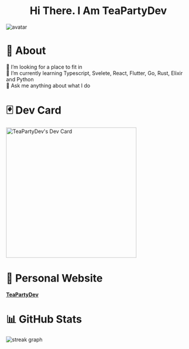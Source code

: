 <h1 align="center">
  Hi There. I Am TeaPartyDev
</h1>

<div align="canter">
  <img src="https://github.com/user-attachments/assets/655b8b3b-373f-4f8b-9141-edb592e8fe45" alt="avatar"/>
</div>

# 💫 About
🤝 I’m looking for a place to fit in<br>
🌱 I’m currently learning Typescript, Svelete, React, Flutter, Go, Rust, Elixir and Python<br>
💬 Ask me anything about what I do<br>

# 🃏 Dev Card
<a href="https://app.daily.dev/teapartydev"><img src="https://api.daily.dev/devcards/v2/92Tc0MIH5UarnguOUFTDJ.png?type=default&r=tcv" width="356" alt="TeaPartyDev's Dev Card"/></a>

# 🧠 Personal Website
[**TeaPartyDev**](https://teapartydev.github.io/teapartydev-blog/)

# 📊 GitHub Stats
<img src="https://streak-stats.demolab.com?user=teapartydev&locale=en&mode=daily&theme=tokyonight&hide_border=true&border_radius=20" alt="streak graph"  />

